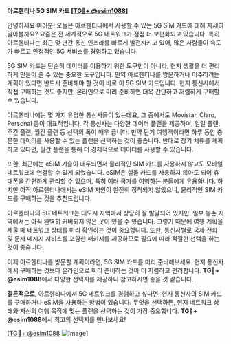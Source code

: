 **아르헨티나 5G SIM 카드 [[TG💪+ @esim1088](https://t.me/s/esim1088)]**

안녕하세요 여러분! 오늘은 아르헨티나에서 사용할 수 있는 5G SIM 카드에 대해 자세히 알아볼까요? 요즘은 전 세계적으로 5G 네트워크가 점점 더 보편화되고 있습니다. 특히 아르헨티나는 최근 몇 년간 통신 인프라를 빠르게 발전시키고 있어, 많은 사람들이 속도가 빠르고 안정적인 5G 서비스를 경험하고 있습니다.

5G SIM 카드는 단순히 데이터를 이용하기 위한 도구만이 아니라, 현지 생활을 더 편리하게 만들어 줄 수 있는 중요한 도구입니다. 만약 아르헨티나를 방문하거나 이주하려는 계획이 있다면 반드시 준비해야 할 것이 바로 이 5G SIM 카드입니다. 현지 통신사에서 직접 구매하는 것도 좋지만, 온라인으로 미리 준비하면 더욱 간단하고 저렴하게 구매할 수 있습니다.

아르헨티나에는 몇 가지 유명한 통신사들이 있는데요, 그 중에서도 Movistar, Claro, Personal 등이 대표적입니다. 각 통신사는 다양한 데이터 플랜을 제공하며, 일일 플랜, 주간 플랜, 월간 플랜 등 선택의 폭이 매우 큽니다. 만약 단기 여행객이라면 하루 동안 충분한 데이터를 사용할 수 있는 플랜을 선택하는 것이 좋습니다. 반대로 장기 체류를 계획하고 있다면, 월간 플랜을 통해 더 경제적으로 데이터를 사용할 수 있습니다.

또한, 최근에는 eSIM 기술이 대두되면서 물리적인 SIM 카드를 사용하지 않고도 모바일 네트워크에 연결할 수 있게 되었습니다. eSIM은 실물 카드를 사용하지 않아도 되어 휴대폰을 간편하게 관리할 수 있으며, 특히 여러 국가를 여행하는 분들에게 유용합니다. 하지만 아직 아르헨티나에서는 eSIM 지원이 완전히 정착되지 않았으니, 물리적인 SIM 카드를 구매하는 것을 추천드립니다.

아르헨티나의 5G 네트워크는 대도시 지역에서 상당히 잘 발달되어 있지만, 일부 농촌 지역에서는 아직 완벽히 커버되지 않은 곳이 있을 수 있습니다. 그렇기 때문에 여행 계획을 세울 때 네트워크 상태를 미리 확인하는 것이 중요합니다. 또한, 통신사별로 국제 전화 및 문자 메시지 서비스를 포함한 패키지를 제공하므로 필요에 따라 적절한 선택을 하는 것이 좋습니다.

이제 아르헨티나를 방문할 계획이라면, 5G SIM 카드를 미리 준비해보세요. 현지 통신사에서 구매하는 것보다 온라인으로 미리 준비하는 것이 더 저렴하고 편리합니다. **TG💪+ @esim1088**에서 다양한 선택지를 제공하니 참고하시면 좋을 것 같습니다.

**결론적으로**, 아르헨티나에서 5G 네트워크를 경험하고 싶다면, 현지 통신사의 SIM 카드를 구매하거나 eSIM을 사용하는 방법이 있습니다. 무엇을 선택하든, 현지 네트워크 상태와 자신의 여행 목적에 맞는 플랜을 선택하는 것이 가장 중요합니다. **TG💪+ @esim1088**에서 최고의 선택지를 만나보세요!

[[TG💪+ @esim1088](https://t.me/s/esim1088) ![Image](https://i.postimg.cc/Y0z9fWf4/image.png)]